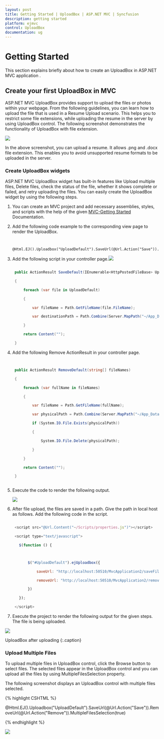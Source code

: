 ```yaml
---
layout: post
title: Getting Started | UploadBox | ASP.NET MVC | Syncfusion
description: getting started
platform: ejmvc
control: UploadBox
documentation: ug
---
```


# Getting Started

This section explains briefly about how to create an UploadBox in ASP.NET MVC application .

## Create your first UploadBox in MVC

ASP.NET MVC UploadBox provides support to upload the files or photos within your webpage. From the following guidelines, you can learn how to upload the file that is used in a Resume Upload scenario. This helps you to restrict some file extensions, while uploading the resume in the server by using UploadBox control. The following screenshot demonstrates the functionality of UploadBox with file extension.

![](Getting-Started_images/Getting-Started_img1.png)



In the above screenshot, you can upload a resume. It allows .png and .docx file extension. This enables you to avoid unsupported resume formats to be uploaded in the server.

### Create UploadBox widgets

ASP.NET MVC UploadBox widget has built-in features like Upload multiple files, Delete files, check the status of the file, whether it shows complete or failed, and retry uploading the files.  You can easily create the UploadBox widget by using the following steps.

1. You can create an MVC project and add necessary assemblies, styles, and scripts with the help of the given [MVC-Getting Started](http://docs.syncfusion.com/aspnetmvc/uploadbox/getting-started) Documentation.
2. Add the following code example to the corresponding view page to render the UploadBox.
   
   ~~~ cshtml

	@Html.EJ().Uploadbox("UploadDefault").SaveUrl(@Url.Action("Save")).RemoveUrl(@Url.Action("Remove"))

   ~~~
   

3. Add the following script in your controller page.![](Getting-Started_images/Getting-Started_img2.png)

   ~~~ csharp
   
	public ActionResult SaveDefault(IEnumerable<HttpPostedFileBase> UploadDefault)

	{

		foreach (var file in UploadDefault)

		{

			var fileName = Path.GetFileName(file.FileName);

			var destinationPath = Path.Combine(Server.MapPath("~/App_Data"), fileName);

		}

		return Content("");

	} 

   ~~~
   

4. Add the following Remove ActionResult in your controller page.

   ~~~ csharp


	public ActionResult RemoveDefault(string[] fileNames)

	{

		foreach (var fullName in fileNames)

		{

			var fileName = Path.GetFileName(fullName);

			var physicalPath = Path.Combine(Server.MapPath("~/App_Data"), fileName);

			if (System.IO.File.Exists(physicalPath))

			{

				System.IO.File.Delete(physicalPath);

			}

		}

		return Content("");

	}
	
   ~~~
   


5. Execute the code to render the following output.



   ![](Getting-Started_images/Getting-Started_img3.png)



6. After file upload, the files are saved in a path. Give the path in local host as follows. Add the following code in the script.

   ~~~ js

	<script src="@Url.Content("~/Scripts/properties.js")"></script>

	<script type="text/javascript">

	  $(function () {



		  $("#UploadDefault").ejUploadbox({

			  saveUrl: "http://localhost:50510/MvcApplication2/saveFiles.ashx",

			  removeUrl: "http://localhost:50510/MvcApplication2/removeFiles.ashx"

		  })

	  });

	</script>

   ~~~
   

7. Execute the project to render the following output for the given steps. The file is being uploaded.


![](Getting-Started_images/Getting-Started_img4.png)

UploadBox after uploading
{:.caption}


### Upload Multiple Files

To upload multiple files in UploadBox control, click the Browse button to select files. The selected files appear in the UploadBox control and you can upload all the files by using MultipleFilesSelection property.

The following screenshot displays an UploadBox control with multiple files selected.



{% highlight CSHTML %}

@Html.EJ().Uploadbox("UploadDefault").SaveUrl(@Url.Action("Save")).RemoveUrl(@Url.Action("Remove")).MultipleFilesSelection(true)

{% endhighlight %}

![](Getting-Started_images/Getting-Started_img5.png)



